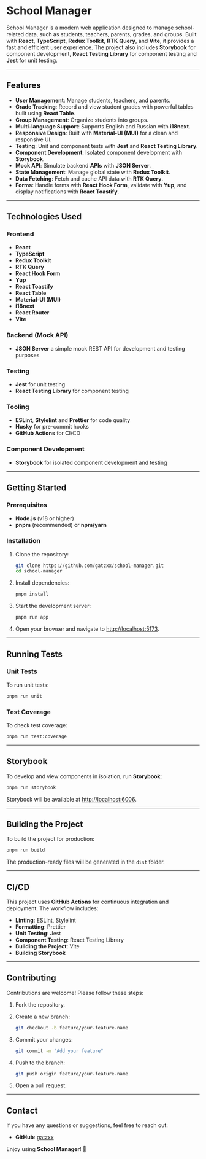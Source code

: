 # School Manager

School Manager is a modern web application designed to manage school-related data, such as students, teachers, parents, grades, and groups. Built with **React**, **TypeScript**, **Redux Toolkit**, **RTK Query**, and **Vite**, it provides a fast and efficient user experience. The project also includes **Storybook** for component development, **React Testing Library** for component testing and **Jest** for unit testing.

---

## Features

- **User Management**: Manage students, teachers, and parents.
- **Grade Tracking**: Record and view student grades with powerful tables built using **React Table**.
- **Group Management**: Organize students into groups.
- **Multi-language Support**: Supports English and Russian with **i18next**.
- **Responsive Design**: Built with **Material-UI (MUI)** for a clean and responsive UI.
- **Testing**: Unit and component tests with **Jest** and **React Testing Library**.
- **Component Development**: Isolated component development with **Storybook**.
- **Mock API**: Simulate backend **APIs** with **JSON Server**.
- **State Management**: Manage global state with **Redux Toolkit**.
- **Data Fetching**: Fetch and cache API data with **RTK Query**.
- **Forms**: Handle forms with **React Hook Form**, validate with **Yup**, and display notifications with **React Toastify**.

---

## Technologies Used

### Frontend

- **React**
- **TypeScript**
- **Redux Toolkit**
- **RTK Query**
- **React Hook Form**
- **Yup**
- **React Toastify**
- **React Table**
- **Material-UI (MUI)**
- **i18next**
- **React Router**
- **Vite**

### Backend (Mock API)

- **JSON Server** a simple mock REST API for development and testing purposes

### Testing

- **Jest** for unit testing
- **React Testing Library** for component testing

### Tooling

- **ESLint**, **Stylelint** and **Prettier** for code quality
- **Husky** for pre-commit hooks
- **GitHub Actions** for CI/CD

### Component Development

- **Storybook** for isolated component development and testing

---

## Getting Started

### Prerequisites

- **Node.js** (v18 or higher)
- **pnpm** (recommended) or **npm/yarn**

### Installation

1. Clone the repository:

    ```bash
    git clone https://github.com/gatzxx/school-manager.git
    cd school-manager
    ```

2. Install dependencies:

    ```bash
    pnpm install
    ```

3. Start the development server:

    ```bash
    pnpm run app
    ```

4. Open your browser and navigate to [http://localhost:5173](http://localhost:5173).

---

## Running Tests

### Unit Tests

To run unit tests:

```bash
pnpm run unit
```

### Test Coverage

To check test coverage:

```bash
pnpm run test:coverage
```

---

## Storybook

To develop and view components in isolation, run **Storybook**:

```bash
pnpm run storybook
```

Storybook will be available at [http://localhost:6006](http://localhost:6006).

---

## Building the Project

To build the project for production:

```bash
pnpm run build
```

The production-ready files will be generated in the `dist` folder.

---

## CI/CD

This project uses **GitHub Actions** for continuous integration and deployment. The workflow includes:

- **Linting**: ESLint, Stylelint
- **Formatting**: Prettier
- **Unit Testing**: Jest
- **Component Testing**: React Testing Library
- **Building the Project**: Vite
- **Building Storybook**

---

## Contributing

Contributions are welcome! Please follow these steps:

1. Fork the repository.
2. Create a new branch:

    ```bash
    git checkout -b feature/your-feature-name
    ```

3. Commit your changes:

    ```bash
    git commit -m "Add your feature"
    ```

4. Push to the branch:

    ```bash
    git push origin feature/your-feature-name
    ```

5. Open a pull request.

---

## Contact

If you have any questions or suggestions, feel free to reach out:

- **GitHub**: [gatzxx](https://github.com/gatzxx)

Enjoy using **School Manager**! 🚀

